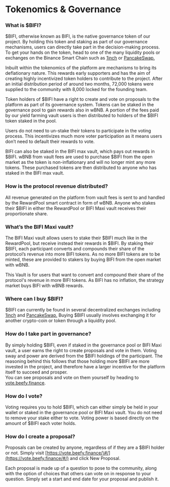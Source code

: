 # Tokenomics & Governance

### **What is $BIFI?**

$BIFI, otherwise known as BIFI,  is the native governance token of our project. By holding this token and staking as part of our governance mechanisms, users can directly take part in the decision-making process. To get your hands on the token, head to one of the many liquidity pools or exchanges on the Binance Smart Chain such as [1inch](https://1inch.exchange/#/r/0xF4cb25a1FF50E319c267b3E51CBeC2699FB2A43B/BNB/BIFI/?network=56) or [PancakeSwap.](https://exchange.pancakeswap.finance/)

Inbuilt within the tokenomics of the platform are mechanisms to bring its deflationary nature. This rewards early supporters and has the aim of creating highly incentivized token holders to contribute to the project. After an initial distribution period of around two months, 72,000 tokens were supplied to the community with 8,000 locked for the founding team.

Token holders of $BIFI have a right to create and vote on proposals to the platform as part of its governance system. Tokens can be staked in the governance pool to gain rewards also in wBNB. A portion of the fees paid by our yield farming vault users is then distributed to holders of the $BIFI token staked in the pool.

Users do not need to un-stake their tokens to participate in the voting process. This incentivizes much more voter participation as it means users don’t need to default their rewards to vote.

BIFI can also be staked in the BIFI max vault, which pays out rewards in $BIFI. wBNB from vault fees are used to purchase $BIFI from the open market as the token is non-inflationary and will no longer mint any more tokens. These purchased tokens are then distributed to anyone who has staked in the BIFI max vault.

### **How is the protocol revenue distributed?**

All revenue generated on the platform from vault fees is sent to and handled by the RewardPool smart contract in form of wBNB. Anyone who stakes their $BIFI in either the RewardPool or BIFI Maxi vault receives their proportionate share.

### **What’s the BIFI Maxi vault?**

The BIFI Maxi vault allows users to stake their $BIFI much like in the RewardPool, but receive instead their rewards in $BIFI. By staking their $BIFI, each participant converts and compounds their share of the protocol’s revenue into more BIFI tokens. As no more BIFI tokens are to be minted, these are provided to stakers by buying BIFI from the open market with wBNB.

This Vault is for users that want to convert and compound their share of the protocol's revenue in more BIFI tokens. As BIFI has no inflation, the strategy market buys BIFI with wBNB rewards.

### **Where can I buy $BIFI?**

$BIFI can currently be found in several decentralized exchanges including [1inch](https://1inch.exchange/#/r/0xF4cb25a1FF50E319c267b3E51CBeC2699FB2A43B/BNB/BIFI/?network=56) and [PancakeSwap.](https://exchange.pancakeswap.finance/) Buying $BIFI usually involves exchanging it for another crypto-coin or token through a liquidity pool.

### **How do I take part in governance?**

By simply holding $BIFI, even if staked in the governance pool or BIFI Maxi vault, a user earns the right to create proposals and vote in them. Voting sway and power are derived from the $BIFI holdings of the participant. The reasoning behind this follows that those holding more $BIFI are more invested in the project, and therefore have a larger incentive for the platform itself to succeed and prosper.   
You can see proposals and vote on them yourself by heading to [vote.beefy.finance](https://vote.beefy.finance/).

### **How do I vote?**

Voting requires you to hold $BIFI, which can either simply be held in your wallet or staked in the governance pool or BIFI Maxi vault. You do not need to remove your stake either to vote. Voting power is based directly on the amount of $BIFI each voter holds.

### **How do I create a proposal?**

Proposals can be created by anyone, regardless of if they are a $BIFI holder or not. Simply visit [https://vote.beefy.finance/\#/](https://vote.beefy.finance/#/) and click New Proposal. 

Each proposal is made up of a question to pose to the community, along with the option of choices that others can vote on in response to your question. Simply set a start and end date for your proposal and publish it.

